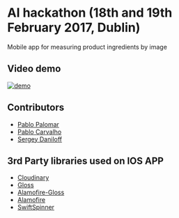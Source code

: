 # AI hackathon (18th and 19th February 2017, Dublin)

Mobile app for measuring product ingredients by image

## Video demo
[![demo](http://i3.ytimg.com/vi/Dg91CLXhTYk/hqdefault.jpg)](http://www.youtube.com/watch?v=Dg91CLXhTYk)

## Contributors

+ [Pablo Palomar](https://github.com/ppalomar)
+ [Pablo Carvalho](https://github.com/cacoroto)
+ [Sergey Daniloff](https://github.com/Pencroff)


## 3rd Party libraries used on IOS APP 

+ [Cloudinary](https://github.com/cloudinary)
+ [Gloss](https://github.com/hkellaway/Gloss)
+ [Alamofire-Gloss](https://github.com/spxrogers/Alamofire-Gloss)
+ [Alamofire](https://github.com/Alamofire/Alamofire)
+ [SwiftSpinner](https://github.com/icanzilb/SwiftSpinner)

